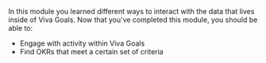 In this module you learned different ways to interact with the data that lives inside of Viva Goals. Now that you've completed this module, you should be able to:

- Engage with activity within Viva Goals
- Find OKRs that meet a certain set of criteria
